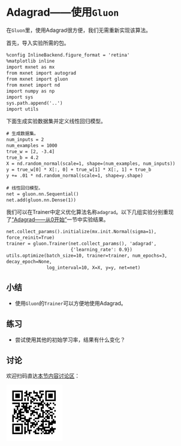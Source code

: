 # Adagrad——使用`Gluon`


在`Gluon`里，使用Adagrad很方便，我们无需重新实现该算法。

首先，导入实验所需的包。

```{.python .input}
%config InlineBackend.figure_format = 'retina'
%matplotlib inline
import mxnet as mx
from mxnet import autograd
from mxnet import gluon
from mxnet import nd
import numpy as np
import sys
sys.path.append('..')
import utils
```

下面生成实验数据集并定义线性回归模型。

```{.python .input  n=1}
# 生成数据集。
num_inputs = 2
num_examples = 1000
true_w = [2, -3.4]
true_b = 4.2
X = nd.random_normal(scale=1, shape=(num_examples, num_inputs))
y = true_w[0] * X[:, 0] + true_w[1] * X[:, 1] + true_b
y += .01 * nd.random_normal(scale=1, shape=y.shape)

# 线性回归模型。
net = gluon.nn.Sequential()
net.add(gluon.nn.Dense(1))
```

我们可以在Trainer中定义优化算法名称`adagrad`。以下几组实验分别重现了[“Adagrad——从0开始”](adagrad-scratch.md)一节中实验结果。

```{.python .input  n=3}
net.collect_params().initialize(mx.init.Normal(sigma=1), force_reinit=True)
trainer = gluon.Trainer(net.collect_params(), 'adagrad',
                        {'learning_rate': 0.9})
utils.optimize(batch_size=10, trainer=trainer, num_epochs=3, decay_epoch=None,
               log_interval=10, X=X, y=y, net=net)
```

## 小结

* 使用`Gluon`的`Trainer`可以方便地使用Adagrad。

## 练习

* 尝试使用其他的初始学习率，结果有什么变化？

## 讨论

欢迎扫码直达[本节内容讨论区](https://discuss.gluon.ai/t/topic/2274)：

![](../img/qr_adagrad-gluon.svg)

